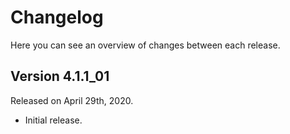 # Changelog

Here you can see an overview of changes between each release.

## Version 4.1.1_01

Released on April 29th, 2020.

* Initial release.
